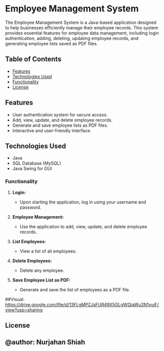 # Employee Management System

The Employee Management System is a Java-based application designed to help businesses efficiently manage their employee records. This system provides essential features for employee data management, including login authentication, adding, deleting, updating employee records, and generating employee lists saved as PDF files.

## Table of Contents

- [Features](#features)
- [Technologies Used](#technologies-used)
- [Functionality](#functionality)
- [License](#license)

## Features

- User authentication system for secure access.
- Add, view, update, and delete employee records.
- Generate and save employee lists as PDF files.
- Interactive and user-friendly interface.

## Technologies Used

- Java
- SQL Database (MySQL)
- Java Swing for GUI

### Functionality

1. **Login:**
   - Upon starting the application, log in using your username and password.

2. **Employee Management:**
   - Use the application to add, view, update, and delete employee records.

3. **List Employees:**
   - View a list of all employees.
     
4. **Delete Employees:**
   - Delete any employee.

5. **Save Employee List as PDF:**
   - Generate and save the list of employees as a PDF file.
  
##Visual: https://drive.google.com/file/d/13FLgMPZJsFUR49X5GLgWQjaWu2N1yuiF/view?usp=sharing

## License

@author: Nurjahan Shiah
---


